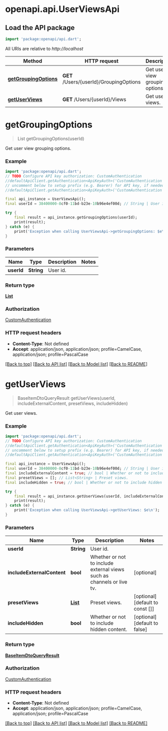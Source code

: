 # openapi.api.UserViewsApi

## Load the API package
```dart
import 'package:openapi/api.dart';
```

All URIs are relative to *http://localhost*

Method | HTTP request | Description
------------- | ------------- | -------------
[**getGroupingOptions**](UserViewsApi.md#getgroupingoptions) | **GET** /Users/{userId}/GroupingOptions | Get user view grouping options.
[**getUserViews**](UserViewsApi.md#getuserviews) | **GET** /Users/{userId}/Views | Get user views.


# **getGroupingOptions**
> List<SpecialViewOptionDto> getGroupingOptions(userId)

Get user view grouping options.

### Example
```dart
import 'package:openapi/api.dart';
// TODO Configure API key authorization: CustomAuthentication
//defaultApiClient.getAuthentication<ApiKeyAuth>('CustomAuthentication').apiKey = 'YOUR_API_KEY';
// uncomment below to setup prefix (e.g. Bearer) for API key, if needed
//defaultApiClient.getAuthentication<ApiKeyAuth>('CustomAuthentication').apiKeyPrefix = 'Bearer';

final api_instance = UserViewsApi();
final userId = 38400000-8cf0-11bd-b23e-10b96e4ef00d; // String | User id.

try {
    final result = api_instance.getGroupingOptions(userId);
    print(result);
} catch (e) {
    print('Exception when calling UserViewsApi->getGroupingOptions: $e\n');
}
```

### Parameters

Name | Type | Description  | Notes
------------- | ------------- | ------------- | -------------
 **userId** | **String**| User id. | 

### Return type

[**List<SpecialViewOptionDto>**](SpecialViewOptionDto.md)

### Authorization

[CustomAuthentication](../README.md#CustomAuthentication)

### HTTP request headers

 - **Content-Type**: Not defined
 - **Accept**: application/json, application/json; profile=CamelCase, application/json; profile=PascalCase

[[Back to top]](#) [[Back to API list]](../README.md#documentation-for-api-endpoints) [[Back to Model list]](../README.md#documentation-for-models) [[Back to README]](../README.md)

# **getUserViews**
> BaseItemDtoQueryResult getUserViews(userId, includeExternalContent, presetViews, includeHidden)

Get user views.

### Example
```dart
import 'package:openapi/api.dart';
// TODO Configure API key authorization: CustomAuthentication
//defaultApiClient.getAuthentication<ApiKeyAuth>('CustomAuthentication').apiKey = 'YOUR_API_KEY';
// uncomment below to setup prefix (e.g. Bearer) for API key, if needed
//defaultApiClient.getAuthentication<ApiKeyAuth>('CustomAuthentication').apiKeyPrefix = 'Bearer';

final api_instance = UserViewsApi();
final userId = 38400000-8cf0-11bd-b23e-10b96e4ef00d; // String | User id.
final includeExternalContent = true; // bool | Whether or not to include external views such as channels or live tv.
final presetViews = []; // List<String> | Preset views.
final includeHidden = true; // bool | Whether or not to include hidden content.

try {
    final result = api_instance.getUserViews(userId, includeExternalContent, presetViews, includeHidden);
    print(result);
} catch (e) {
    print('Exception when calling UserViewsApi->getUserViews: $e\n');
}
```

### Parameters

Name | Type | Description  | Notes
------------- | ------------- | ------------- | -------------
 **userId** | **String**| User id. | 
 **includeExternalContent** | **bool**| Whether or not to include external views such as channels or live tv. | [optional] 
 **presetViews** | [**List<String>**](String.md)| Preset views. | [optional] [default to const []]
 **includeHidden** | **bool**| Whether or not to include hidden content. | [optional] [default to false]

### Return type

[**BaseItemDtoQueryResult**](BaseItemDtoQueryResult.md)

### Authorization

[CustomAuthentication](../README.md#CustomAuthentication)

### HTTP request headers

 - **Content-Type**: Not defined
 - **Accept**: application/json, application/json; profile=CamelCase, application/json; profile=PascalCase

[[Back to top]](#) [[Back to API list]](../README.md#documentation-for-api-endpoints) [[Back to Model list]](../README.md#documentation-for-models) [[Back to README]](../README.md)

